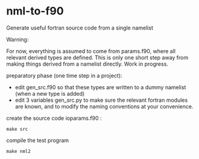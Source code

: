# nml-to-f90
Generate useful fortran source code from a single namelist

Warning:

For now, everything is assumed to come from params.f90, where all relevant 
derived types are defined. This is only one short step away from making things derived from a namelist directly. Work in progress.

preparatory phase (one time step in a project):
- edit gen_src.f90 so that these types are written to a dummy namelist (when a new type is added)
- edit 3 variables gen_src.py to make sure the relevant fortran modules are known, 
  and to modify the naming conventions at your convenience.

create the source code ioparams.f90 :

    make src  

compile the test program

    make nml2
